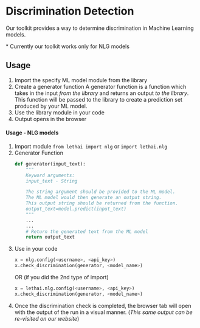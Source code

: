# Discrimination Detection

Our toolkit provides a way to determine discrimination in Machine Learning models.

\* Currently our toolkit works only for NLG models

## Usage

1. Import the specify ML model module from the library
2. Create a generator function
   A generator function is a function which takes in the input *from the library* and returns an output *to the library*. This function will be passed to the library to create a prediction set produced by your ML model.
3. Use the library module in your code
4. Output opens in the browser

#### Usage - NLG models
1. Import module
   ```from lethai import nlg``` or ```import lethai.nlg```
2. Generator Function
   ```python
   def generator(input_text):
       """
       Keyword arguments:
       input_text - String

       The string argument should be provided to the ML model.
       The ML model would then generate an output string.
       This output string should be returned from the function.
       output_text=model.predict(input_text)
       """
       ...
       ...
       # Return the generated text from the ML model
       return output_text
   ```
3. Use in your code
   ```python
   x = nlg.config(<username>, <api_key>)
   x.check_discrimination(generator, <model_name>)
   ```
   OR (if you did the 2nd type of import)
   ```python
   x = lethai.nlg.config(<username>, <api_key>)
   x.check_discrimination(generator, <model_name>)
   ```
4. Once the discrimination check is completed, the browser tab will open with the output of the run in a visual manner. (*This same output can be re-visited on our website*)